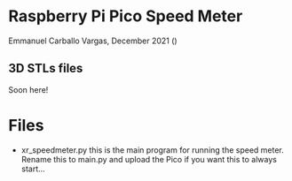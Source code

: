 # Raspberry Pi Pico Speed Meter

Emmanuel Carballo Vargas, December 2021 ()

## 3D STLs files

Soon here!

# Files

- xr_speedmeter.py this is the main program for running the speed meter. Rename this to main.py and upload the Pico if you want this to always start...
